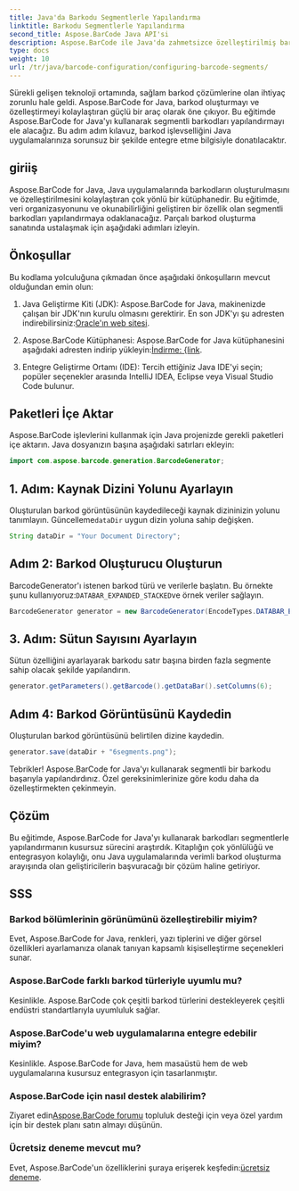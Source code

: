 ```yaml
---
title: Java'da Barkodu Segmentlerle Yapılandırma
linktitle: Barkodu Segmentlerle Yapılandırma
second_title: Aspose.BarCode Java API'si
description: Aspose.BarCode ile Java'da zahmetsizce özelleştirilmiş barkodlar oluşturun. Çok yönlü, verimli ve geliştirici dostu.
type: docs
weight: 10
url: /tr/java/barcode-configuration/configuring-barcode-segments/
---
```


Sürekli gelişen teknoloji ortamında, sağlam barkod çözümlerine olan ihtiyaç zorunlu hale geldi. Aspose.BarCode for Java, barkod oluşturmayı ve özelleştirmeyi kolaylaştıran güçlü bir araç olarak öne çıkıyor. Bu eğitimde Aspose.BarCode for Java'yı kullanarak segmentli barkodları yapılandırmayı ele alacağız. Bu adım adım kılavuz, barkod işlevselliğini Java uygulamalarınıza sorunsuz bir şekilde entegre etme bilgisiyle donatılacaktır.

## giriiş

Aspose.BarCode for Java, Java uygulamalarında barkodların oluşturulmasını ve özelleştirilmesini kolaylaştıran çok yönlü bir kütüphanedir. Bu eğitimde, veri organizasyonunu ve okunabilirliğini geliştiren bir özellik olan segmentli barkodları yapılandırmaya odaklanacağız. Parçalı barkod oluşturma sanatında ustalaşmak için aşağıdaki adımları izleyin.

## Önkoşullar

Bu kodlama yolculuğuna çıkmadan önce aşağıdaki önkoşulların mevcut olduğundan emin olun:

1.  Java Geliştirme Kiti (JDK): Aspose.BarCode for Java, makinenizde çalışan bir JDK'nın kurulu olmasını gerektirir. En son JDK'yı şu adresten indirebilirsiniz:[Oracle'ın web sitesi](https://www.oracle.com/java/technologies/javase-downloads.html).

2.  Aspose.BarCode Kütüphanesi: Aspose.BarCode for Java kütüphanesini aşağıdaki adresten indirip yükleyin:[İndirme: {link](https://releases.aspose.com/barcode/java/).

3. Entegre Geliştirme Ortamı (IDE): Tercih ettiğiniz Java IDE'yi seçin; popüler seçenekler arasında IntelliJ IDEA, Eclipse veya Visual Studio Code bulunur.

## Paketleri İçe Aktar

Aspose.BarCode işlevlerini kullanmak için Java projenizde gerekli paketleri içe aktarın. Java dosyanızın başına aşağıdaki satırları ekleyin:

```java
import com.aspose.barcode.generation.BarcodeGenerator;
```

## 1. Adım: Kaynak Dizini Yolunu Ayarlayın

 Oluşturulan barkod görüntüsünün kaydedileceği kaynak dizininizin yolunu tanımlayın. Güncelleme`dataDir` uygun dizin yoluna sahip değişken.

```java
String dataDir = "Your Document Directory";
```

## Adım 2: Barkod Oluşturucu Oluşturun

 BarcodeGenerator'ı istenen barkod türü ve verilerle başlatın. Bu örnekte şunu kullanıyoruz:`DATABAR_EXPANDED_STACKED`ve örnek veriler sağlayın.

```java
BarcodeGenerator generator = new BarcodeGenerator(EncodeTypes.DATABAR_EXPANDED_STACKED, "(01)98898765432106(3202)012345(15)991231");
```

## 3. Adım: Sütun Sayısını Ayarlayın

Sütun özelliğini ayarlayarak barkodu satır başına birden fazla segmente sahip olacak şekilde yapılandırın.

```java
generator.getParameters().getBarcode().getDataBar().setColumns(6);
```

## Adım 4: Barkod Görüntüsünü Kaydedin

Oluşturulan barkod görüntüsünü belirtilen dizine kaydedin.

```java
generator.save(dataDir + "6segments.png");
```

Tebrikler! Aspose.BarCode for Java'yı kullanarak segmentli bir barkodu başarıyla yapılandırdınız. Özel gereksinimlerinize göre kodu daha da özelleştirmekten çekinmeyin.

## Çözüm

Bu eğitimde, Aspose.BarCode for Java'yı kullanarak barkodları segmentlerle yapılandırmanın kusursuz sürecini araştırdık. Kitaplığın çok yönlülüğü ve entegrasyon kolaylığı, onu Java uygulamalarında verimli barkod oluşturma arayışında olan geliştiricilerin başvuracağı bir çözüm haline getiriyor.

## SSS

### Barkod bölümlerinin görünümünü özelleştirebilir miyim?
Evet, Aspose.BarCode for Java, renkleri, yazı tiplerini ve diğer görsel özellikleri ayarlamanıza olanak tanıyan kapsamlı kişiselleştirme seçenekleri sunar.

### Aspose.BarCode farklı barkod türleriyle uyumlu mu?
Kesinlikle. Aspose.BarCode çok çeşitli barkod türlerini destekleyerek çeşitli endüstri standartlarıyla uyumluluk sağlar.

### Aspose.BarCode'u web uygulamalarına entegre edebilir miyim?
Kesinlikle. Aspose.BarCode for Java, hem masaüstü hem de web uygulamalarına kusursuz entegrasyon için tasarlanmıştır.

### Aspose.BarCode için nasıl destek alabilirim?
 Ziyaret edin[Aspose.BarCode forumu](https://forum.aspose.com/c/barcode/13) topluluk desteği için veya özel yardım için bir destek planı satın almayı düşünün.

### Ücretsiz deneme mevcut mu?
 Evet, Aspose.BarCode'un özelliklerini şuraya erişerek keşfedin:[ücretsiz deneme](https://releases.aspose.com/).
